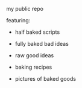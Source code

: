 my public repo

featuring:

- half baked scripts

- fully baked bad ideas

- raw good ideas

- baking recipes

- pictures of baked goods
